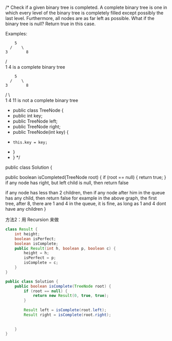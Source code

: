 /* Check if a given binary tree is completed. 
A complete binary tree is one in which every level of the binary tree is completely filled except possibly the last level. 
Furthermore, all nodes are as far left as possible.
What if the binary tree is null? Return true in this case.

Examples:

        5
      /    \
    3        8
  /   \
1      4
is a complete binary tree

        5
      /    \
    3        8
  /   \        \
1      4        11
is not a complete binary tree

* public class TreeNode {
*   public int key;
*   public TreeNode left;
*   public TreeNode right;
*   public TreeNode(int key) {
*     this.key = key;
*   }
* } */

public class Solution {

  public boolean isCompleted(TreeNode root) {
    if (root == null) {
      return true;
    }
 if any node has right, but left child is null, then return false
 
 if any node has less than 2 children, then if any node after him in the queue has any child, then return false
         for example in the above graph, the first tree, after 8, there are 1 and 4 in the queue, it is fine, as long as 1 and 4 dont have any children
}

        
方法2：用 Recursion 来做
```java
class Result {
    int height;
    boolean isPerfect;
    boolean isComplete;
    public Result(int h, boolean p, boolean c) {
        height = h;
        isPerfect = p;
        isComplete = c;
    }
}

public class Solution {
    public boolean isComplete(TreeNode root) {
        if (root == null) {
            return new Result(0, true, true);
        }
            
        Result left = isComplete(root.left);
        Result right = isComplete(root.right);
            
        
    }
}
